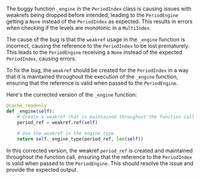 The buggy function `_engine` in the `PeriodIndex` class is causing issues with weakrefs being dropped before intended, leading to the `PeriodEngine` getting a `None` instead of the `PeriodIndex` as expected. This results in errors when checking if the levels are monotonic in a `MultiIndex`.

The cause of the bug is that the `weakref` usage in the `_engine` function is incorrect, causing the reference to the `PeriodIndex` to be lost prematurely. This leads to the `PeriodEngine` receiving a `None` instead of the expected `PeriodIndex`, causing errors.

To fix the bug, the `weakref` should be created for the `PeriodIndex` in a way that it is maintained throughout the execution of the `_engine` function, ensuring that the reference is valid when passed to the `PeriodEngine`.

Here's the corrected version of the `_engine` function:
```python
@cache_readonly
def _engine(self):
    # Create a weakref that is maintained throughout the function call
    period_ref = weakref.ref(self)
    
    # Use the weakref in the engine_type
    return self._engine_type(period_ref, len(self))
```
In this corrected version, the weakref `period_ref` is created and maintained throughout the function call, ensuring that the reference to the `PeriodIndex` is valid when passed to the `PeriodEngine`. This should resolve the issue and provide the expected output.